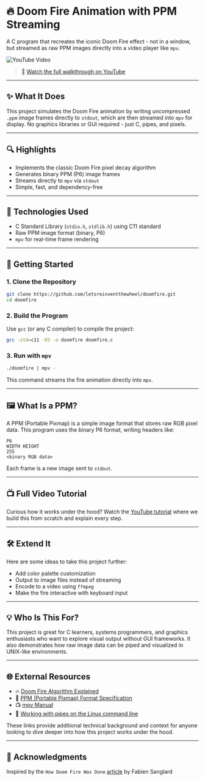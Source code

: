 # 🔥 Doom Fire Animation with PPM Streaming

A C program that recreates the iconic Doom Fire effect - not in a window, but streamed as raw PPM images directly into a video player like `mpv`.

![YouTube Video](https://img.shields.io/badge/Watch%20on-YouTube-red?logo=youtube)

> 🔗 [Watch the full walkthrough on YouTube](https://www.youtube.com/watch?v=Iy099rEgFjE)

---

## ✨ What It Does

This project simulates the Doom Fire animation by writing uncompressed `.ppm` image frames directly to `stdout`, which are then streamed into `mpv` for display. No graphics libraries or GUI required - just C, pipes, and pixels.

---

## 🔍 Highlights

- Implements the classic Doom Fire pixel decay algorithm
- Generates binary PPM (P6) image frames
- Streams directly to `mpv` via `stdout`
- Simple, fast, and dependency-free

---

## 🧰 Technologies Used

- C Standard Library (`stdio.h`, `stdlib.h`) using C11 standard
- Raw PPM image format (binary, P6)
- `mpv` for real-time frame rendering

---

## 🚀 Getting Started

### 1. Clone the Repository

```bash
git clone https://github.com/letsreinventthewheel/doomfire.git
cd doomfire
```

### 2. Build the Program

Use `gcc` (or any C compiler) to compile the project:

```bash
gcc -std=c11 -O3 -o doomfire doomfire.c
```

### 3. Run with `mpv`

```bash
./doomfire | mpv -
```

This command streams the fire animation directly into `mpv`.

---

## 🖼️ What Is a PPM?

A PPM (Portable Pixmap) is a simple image format that stores raw RGB pixel data. This program uses the binary P6 format, writing headers like:

```
P6
WIDTH HEIGHT
255
<binary RGB data>
```

Each frame is a new image sent to `stdout`.

---

## 📺 Full Video Tutorial

Curious how it works under the hood? Watch the [YouTube tutorial](https://www.youtube.com/watch?v=Iy099rEgFjE) where we build this from scratch and explain every step.

---

## 🛠️ Extend It

Here are some ideas to take this project further:

- Add color palette customization
- Output to image files instead of streaming
- Encode to a video using `ffmpeg`
- Make the fire interactive with keyboard input

---

## 💡 Who Is This For?

This project is great for C learners, systems programmers, and graphics enthusiasts who want to explore visual output without GUI frameworks. It also demonstrates how raw image data can be piped and visualized in UNIX-like environments.

---

## 🌐 External Resources

- 🔥 [Doom Fire Algorithm Explained](https://fabiensanglard.net/doom_fire_psx/)
- 📄 [PPM (Portable Pixmap) Format Specification](https://netpbm.sourceforge.net/doc/ppm.html)
- 📺 [mpv Manual](https://mpv.io/manual/master/)
- 🧪 [Working with pipes on the Linux command line](https://www.redhat.com/en/blog/pipes-command-line-linux)

These links provide additional technical background and context for anyone looking to dive deeper into how this project works under the hood.

---

## 🙌 Acknowledgments

Inspired by the `How Doom Fire Was Done` [article](https://fabiensanglard.net/doom_fire_psx/) by Fabien Sanglard
